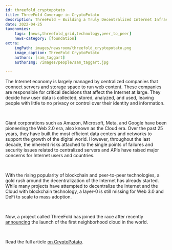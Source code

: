 ```yaml
---
id: threefold_cryptopotato
title: ThreeFold Coverage in CryptoPotato
description: ThreeFold – Building a Truly Decentralized Internet Infrastructure, via CryptoPotato
date: 2022-04-25
taxonomies:
    tags: [news,threefold_grid,technology,peer_to_peer]
    news-category: [foundation]
extra:
    imgPath: images/newsroom/threefold_cryptopotato.png
    image_caption: ThreeFold CryptoPotato
    authors: [sam_taggart]
    authorImg: /images/people/sam_taggart.jpg
    
---
```


The Internet economy is largely managed by centralized companies that connect servers and storage space to run web content. These companies are responsible for critical decisions that affect the Internet at large. They decide how user data is collected, stored, analyzed, and used, leaving people with little to no privacy or control over their identity and information.

<br/>

Giant corporations such as Amazon, Microsoft, Meta, and Google have been pioneering the Web 2.0 era, also known as the Cloud era. Over the past 25 years, they have built the most efficient data centers and networks to support the growth of the digital world. However, throughout the last decade, the inherent risks attached to the single points of failures and security issues related to centralized servers and APIs have raised major concerns for Internet users and countries.

<br/>

With the rising popularity of blockchain and peer-to-peer technologies, a gold rush around the decentralization of the Internet has already started. While many projects have attempted to decentralize the Internet and the Cloud with blockchain technology, a layer-0 is still missing for Web 3.0 and DeFi to scale to mass adoption.

<br/>

Now, a project called ThreeFold has joined the race after recently [announcing](https://apnews.com/press-release/kisspr/technology-middle-east-lifestyle-blockchain-dubai-079a0c910c55187206c58992347a8a1e) the launch of the first neighborhood cloud in the world.

<br/>

Read the full article [on CryptoPotato](https://cryptopotato.com/threefold-building-a-truly-decentralized-internet-infrastructure/).